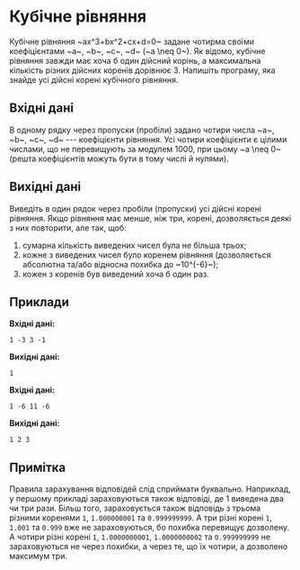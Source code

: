 ﻿# Кубічне рівняння

Кубічне рівняння ~ax^3+bx^2+cx+d=0~ задане чотирма своїми коефіцієнтами ~a~, ~b~, ~c~, ~d~ (~a \neq 0~).
Як відомо, кубічне рівняння завжди має хоча б один дійсний корінь, а максимальна кількість різних дійсних коренів дорівнює 3.
Напишіть програму, яка знайде усі дійсні корені кубічного рівняння.

## Вхідні дані
В одному рядку через пропуски (пробіли) задано чотири числа ~a~, ~b~, ~c~, ~d~ --- коефіцієнти рівняння. Усі чотири коефіцієнти є цілими числами, що не перевищують за модулем 1000, при цьому ~a \neq 0~ (решта коефіцієнтів можуть бути в тому числі й нулями).

## Вихідні дані
Виведіть в один рядок через пробіли (пропуски) усі дійсні корені рівняння. Якщо рівняння має менше, ніж три, корені, дозволяється деякі з них повторити, але так, щоб:
1. сумарна кількість виведених чисел була не більша трьох;
2. кожне з виведених чисел було коренем рівняння (дозволяється абсолютна та/або відносна похибка до ~10^{-6}~);
3. кожен з коренів був виведений хоча б один раз.

## Приклади
**Вхідні дані:**
```
1 -3 3 -1
```

**Вихідні дані:**
```
1
```

**Вхідні дані:**
```
1 -6 11 -6
```

**Вихідні дані:**
```
1 2 3
```

## Примітка
Правила зарахування відповідей слід сприймати буквально. Наприклад, у першому прикладі зараховуються також відповіді, де 1 виведена два чи три рази. Більш того, зараховується також відповідь з трьома різними коренями `1`, `1.000000001` та `0.999999999`. А три різні корені `1`, `1.001` та `0.999` вже не зараховуються, бо похибка перевищує дозволену. А чотири різні корені `1`, `1.0000000001`, `1.0000000002` та `0.999999999` не зараховуються не через похибки, а через те, що їх чотири, а дозволено максимум три.
